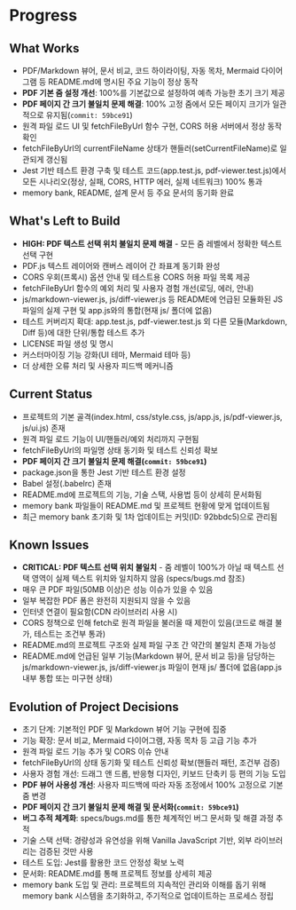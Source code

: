 # Progress

## What Works

* PDF/Markdown 뷰어, 문서 비교, 코드 하이라이팅, 자동 목차, Mermaid 다이어그램 등 README.md에 명시된 주요 기능이 정상 동작
* **PDF 기본 줌 설정 개선**: 100%를 기본값으로 설정하여 예측 가능한 초기 크기 제공
* **PDF 페이지 간 크기 불일치 문제 해결**: 100% 고정 줌에서 모든 페이지 크기가 일관적으로 유지됨(`commit: 59bce91`)
* 원격 파일 로드 UI 및 fetchFileByUrl 함수 구현, CORS 허용 서버에서 정상 동작 확인
* fetchFileByUrl의 currentFileName 상태가 핸들러(setCurrentFileName)로 일관되게 갱신됨
* Jest 기반 테스트 환경 구축 및 테스트 코드(app.test.js, pdf-viewer.test.js)에서 모든 시나리오(정상, 실패, CORS, HTTP 에러, 실제 네트워크) 100% 통과
* memory bank, README, 설계 문서 등 주요 문서의 동기화 완료

## What's Left to Build

* **HIGH: PDF 텍스트 선택 위치 불일치 문제 해결** - 모든 줌 레벨에서 정확한 텍스트 선택 구현
* PDF.js 텍스트 레이어와 캔버스 레이어 간 좌표계 동기화 완성
* CORS 우회(프록시) 옵션 안내 및 테스트용 CORS 허용 파일 목록 제공
* fetchFileByUrl 함수의 예외 처리 및 사용자 경험 개선(로딩, 에러, 안내)
* js/markdown-viewer.js, js/diff-viewer.js 등 README에 언급된 모듈화된 JS 파일의 실제 구현 및 app.js와의 통합(현재 js/ 폴더에 없음)
* 테스트 커버리지 확대: app.test.js, pdf-viewer.test.js 외 다른 모듈(Markdown, Diff 등)에 대한 단위/통합 테스트 추가
* LICENSE 파일 생성 및 명시
* 커스터마이징 기능 강화(UI 테마, Mermaid 테마 등)
* 더 상세한 오류 처리 및 사용자 피드백 메커니즘

## Current Status

* 프로젝트의 기본 골격(index.html, css/style.css, js/app.js, js/pdf-viewer.js, js/ui.js) 존재
* 원격 파일 로드 기능이 UI/핸들러/예외 처리까지 구현됨
* fetchFileByUrl의 파일명 상태 동기화 및 테스트 신뢰성 확보
* **PDF 페이지 간 크기 불일치 문제 해결(`commit: 59bce91`)**
* package.json을 통한 Jest 기반 테스트 환경 설정
* Babel 설정(.babelrc) 존재
* README.md에 프로젝트의 기능, 기술 스택, 사용법 등이 상세히 문서화됨
* memory bank 파일들이 README.md 및 프로젝트 현황에 맞게 업데이트됨
* 최근 memory bank 초기화 및 1차 업데이트는 커밋(ID: 92bbdc5)으로 관리됨

## Known Issues

* **CRITICAL: PDF 텍스트 선택 위치 불일치** - 줌 레벨이 100%가 아닐 때 텍스트 선택 영역이 실제 텍스트 위치와 일치하지 않음 (specs/bugs.md 참조)
* 매우 큰 PDF 파일(50MB 이상)은 성능 이슈가 있을 수 있음
* 일부 복잡한 PDF 폼은 완전히 지원되지 않을 수 있음
* 인터넷 연결이 필요함(CDN 라이브러리 사용 시)
* CORS 정책으로 인해 fetch로 원격 파일을 불러올 때 제한이 있음(코드로 해결 불가, 테스트는 조건부 통과)
* README.md의 프로젝트 구조와 실제 파일 구조 간 약간의 불일치 존재 가능성
* README.md에 언급된 일부 기능(Markdown 뷰어, 문서 비교 등)을 담당하는 js/markdown-viewer.js, js/diff-viewer.js 파일이 현재 js/ 폴더에 없음(app.js 내부 통합 또는 미구현 상태)

## Evolution of Project Decisions

* 초기 단계: 기본적인 PDF 및 Markdown 뷰어 기능 구현에 집중
* 기능 확장: 문서 비교, Mermaid 다이어그램, 자동 목차 등 고급 기능 추가
* 원격 파일 로드 기능 추가 및 CORS 이슈 안내
* fetchFileByUrl의 상태 동기화 및 테스트 신뢰성 확보(핸들러 패턴, 조건부 검증)
* 사용자 경험 개선: 드래그 앤 드롭, 반응형 디자인, 키보드 단축키 등 편의 기능 도입
* **PDF 뷰어 사용성 개선**: 사용자 피드백에 따라 자동 조정에서 100% 고정으로 기본 줌 변경
* **PDF 페이지 간 크기 불일치 문제 해결 및 문서화(`commit: 59bce91`)**
* **버그 추적 체계화**: specs/bugs.md를 통한 체계적인 버그 문서화 및 해결 과정 추적
* 기술 스택 선택: 경량성과 유연성을 위해 Vanilla JavaScript 기반, 외부 라이브러리는 검증된 것만 사용
* 테스트 도입: Jest를 활용한 코드 안정성 확보 노력
* 문서화: README.md를 통해 프로젝트 정보를 상세히 제공
* memory bank 도입 및 관리: 프로젝트의 지속적인 관리와 이해를 돕기 위해 memory bank 시스템을 초기화하고, 주기적으로 업데이트하는 프로세스 정립
